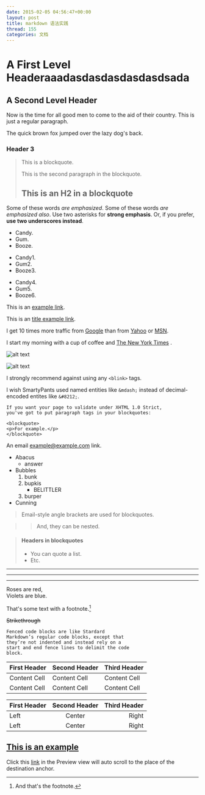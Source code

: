 ```yaml
---
date: 2015-02-05 04:56:47+00:00
layout: post
title: markdown 语法实践 
thread: 155
categories: 文档
---
```

A First Level Headeraaadasdasdasdasdasdsada
=============================
A Second Level Header
---------------------

Now is the time for all good men to come to
the aid of their country. This is just a
regular paragraph.

The quick brown fox jumped over the lazy
dog's back.
### Header 3

> This is a blockquote.
> 
> This is the second paragraph in the blockquote.
> 
> ## This is an H2 in a blockquote


 Some of these words *are emphasized*.
Some of these words _are emphasized also_.
Use two asterisks for **strong emphasis**.
Or, if you prefer, __use two underscores instead__.


* Candy.
* Gum.
* Booze.

+ Candy1.
+ Gum2.
+ Booze3.

- Candy4.
- Gum5.
- Booze6.


This is an [example link](http://example.com/).

This is an [title example link](http://example.com/ "鼠标放上面看").


 I get 10 times more traffic from [Google][1] than from
[Yahoo][2] or [MSN][3].


[1]: http://google.com/ "Google"
[2]: http://search.yahoo.com/ "Yahoo Search"
[3]: http://search.msn.com/ "MSN Search"

I start my morning with a cup of coffee and
[The New York Times][NY Times] .

[ny times]: http://www.nytimes.com/

![alt text](/path/img.jpg "Title")

![alt text][id]

[id]: /path/to/img.jpg "Title"


I strongly recommend against using any `<blink>` tags.

I wish SmartyPants used named entities like `&mdash;`
instead of decimal-encoded entites like `&#8212;`.


	If you want your page to validate under XHTML 1.0 Strict,
	you've got to put paragraph tags in your blockquotes:
		
	<blockquote>
	<p>For example.</p>
	</blockquote>

An email <example@example.com> link.

 
*   Abacus
    * answer
*   Bubbles
    1.  bunk
    2.  bupkis
        * BELITTLER
    3. burper
*   Cunning


> Email-style angle brackets
> are used for blockquotes.

> > And, they can be nested.

> #### Headers in blockquotes
> 
> * You can quote a list.
> * Etc.



---

* * *

- - - - 



Roses are red,  
Violets are blue.




That's some text with a footnote.[^1]

[^1]: And that's the footnote.


~~Strikethrough~~

```
Fenced code blocks are like Stardard
Markdown’s regular code blocks, except that
they’re not indented and instead rely on a
start and end fence lines to delimit the code
block.
```


| First Header | Second Header | Third Header |
| ------------ | ------------- | ------------ |
| Content Cell | Content Cell  | Content Cell |
| Content Cell | Content Cell  | Content Cell |


First Header | Second Header | Third Header
:----------- | :-----------: | -----------:
Left         | Center        | Right
Left         | Center        | Right



## [This is an example](id:anchor1)

Click this [link](#anchor1) in the Preview view will auto scroll to the place of the destination anchor.




















